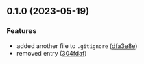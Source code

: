 

## 0.1.0 (2023-05-19)


### Features

* added another file to `.gitignore` ([dfa3e8e](https://github.com/amrap030/turbo/commit/dfa3e8e59be53c556ecfe8de08058e7b81a110cc))
* removed entry ([304fdaf](https://github.com/amrap030/turbo/commit/304fdafe04c0525bd3164257a3ccba863804f323))